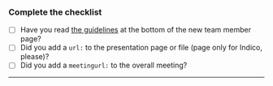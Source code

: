 <!-- Do not delete this -->

### Complete the checklist

- [ ] Have you read [the guidelines](https://iris-hep.org/docs/newteammember) at the bottom of the new team member page?
- [ ] Did you add a `url:` to the presentation page or file (page only for Indico, please)?
- [ ] Did you add a `meetingurl:` to the overall meeting?

---

<!-- If you have anything to say, please say it here -->
